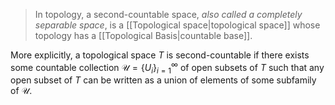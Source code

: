 >In topology, a second-countable space, *also called a completely separable space*, is a [[Topological space|topological space]] whose topology has a [[Topological Basis|countable base]]. 

More explicitly, a topological space $T$ is second-countable if there exists some countable collection $\mathcal{U} = \{U_i\}_{i=1}^\infty$ of open subsets of $T$ such that any open subset of $T$ can be written as a union of elements of some subfamily of $\mathcal{U}$.